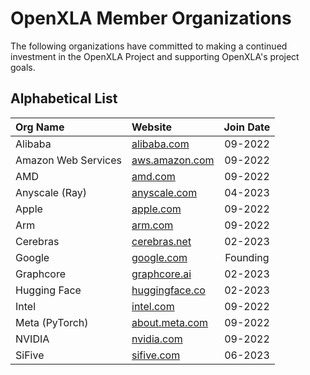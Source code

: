 # OpenXLA Member Organizations

The following organizations have committed to making a continued investment in the OpenXLA Project and supporting OpenXLA's project goals.

## Alphabetical List

| **Org Name**        | **Website**                               | **Join Date**  | 
:---------------------|:------------------------------------------|:--------------:|
| Alibaba             | [alibaba.com](https://www.alibaba.com/)   | 09-2022        | 
| Amazon Web Services | [aws.amazon.com](https://aws.amazon.com/) | 09-2022        | 
| AMD                 | [amd.com](https://www.amd.com/)           | 09-2022        | 
| Anyscale (Ray)      | [anyscale.com](https://www.anyscale.com/) | 04-2023        |  
| Apple               | [apple.com](https://www.apple.com/)       | 09-2022        | 
| Arm                 | [arm.com](https://www.arm.com/)           | 09-2022        | 
| Cerebras            | [cerebras.net](https://www.cerebras.net/) | 02-2023        | 
| Google              | [google.com](https://www.google.com/)     | Founding       | 
| Graphcore           | [graphcore.ai](https://www.graphcore.ai/) | 02-2023        | 
| Hugging Face        | [huggingface.co](https://huggingface.co/) | 02-2023        | 
| Intel               | [intel.com](https://www.intel.com/)       | 09-2022        | 
| Meta (PyTorch)      | [about.meta.com](https://about.meta.com/) | 09-2022        | 
| NVIDIA              | [nvidia.com](https://www.nvidia.com/)     | 09-2022        | 
| SiFive              | [sifive.com](https://www.sifive.com/)     | 06-2023        | 
